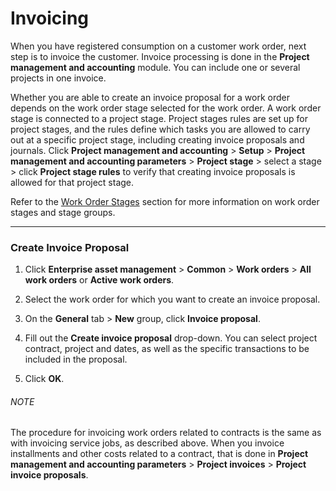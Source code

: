 # Invoicing

When you have registered consumption on a customer work order, next step is to invoice the customer. Invoice processing is done in the **Project management and accounting** module. You can include one or several projects in one invoice.

Whether you are able to create an invoice proposal for a work order depends on the work order stage selected for the work order. A work order stage is connected to a project stage. Project stages rules are set up for project stages, and the rules define which tasks you are allowed to carry out at a specific project stage, including creating invoice proposals and journals. Click **Project management and accounting** > **Setup** > **Project management and accounting parameters** > **Project stage** > select a stage > click **Project stage rules** to verify that creating invoice proposals is allowed for that project stage.

Refer to the [Work Order Stages](08_Work_Orders.md#work-order-stages) section for more information on work order stages and stage groups.


---


### Create Invoice Proposal

1. Click **Enterprise asset management** > **Common** > **Work orders** > **All work orders** or **Active work orders**.
2. Select the work order for which you want to create an invoice proposal.

3. On the **General** tab > **New** group, click **Invoice proposal**.
4. Fill out the **Create invoice proposal** drop-down. You can select project contract, project and dates, as well as the specific transactions to be included in the proposal.

5. Click **OK**.

###### NOTE
The procedure for invoicing work orders related to contracts is the same as with invoicing service jobs, as described above.
When you invoice installments and other costs related to a contract, that is done in **Project management and accounting parameters** > **Project invoices** > **Project invoice proposals**.

